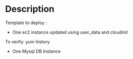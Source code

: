 # Description

Template to deploy :
- One ec2 instance updated using user_data and cloudinit 


To verify:
yum history

- One Mysql DB Instance 

